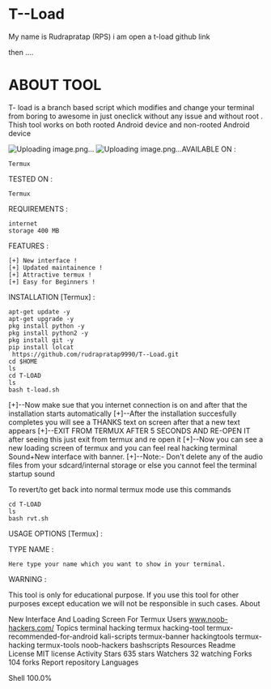 # T--Load
My name is Rudrapratap (RPS)
i am open a t-load github link 

then ....

# ABOUT TOOL 
  T- load is a branch based script which modifies and change your terminal from boring to awesome in just oneclick without any issue and without root . Thish tool works on both rooted Android device and non-rooted Android device 
  
![Uploading image.png…]()
![Uploading image.png…]()AVAILABLE ON :

    Termux

TESTED ON :

    Termux

REQUIREMENTS :

    internet
    storage 400 MB

FEATURES :

    [+] New interface !
    [+] Updated maintainence !
    [+] Attractive termux !
    [+] Easy for Beginners !

INSTALLATION [Termux] :

    apt-get update -y
    apt-get upgrade -y
    pkg install python -y
    pkg install python2 -y
    pkg install git -y
    pip install lolcat
     https://github.com/rudrapratap9990/T--Load.git
    cd $HOME
    ls
    cd T-LOAD
    ls
    bash t-load.sh

[+]--Now make sue that you internet connection is on and after that the installation starts automatically
[+]--After the installation succesfully completes you will see a THANKS text on screen after that a new text appears
[+]--EXIT FROM TERMUX AFTER 5 SECONDS AND RE-OPEN IT after seeing this just exit from termux and re open it
[+]--Now you can see a new loading screen of termux and you can feel real hacking terminal Sound+New interface with banner.
[+]--Note:- Don't delete any of the audio files from your sdcard/internal storage or else you cannot feel the terminal startup sound

To revert/to get back into normal termux mode use this commands

    cd T-LOAD
    ls
    bash rvt.sh

USAGE OPTIONS [Termux] :

TYPE NAME :

    Here type your name which you want to show in your terminal.


  WARNING :

This tool is only for educational purpose. If you use this tool for other purposes except education we will not be responsible in such cases.
About

New Interface And Loading Screen For Termux Users
www.noob-hackers.com/
Topics
terminal hacking termux hacking-tool termux-recommended-for-android kali-scripts termux-banner hackingtools termux-hacking termux-tools noob-hackers bashscripts
Resources
Readme
License
MIT license
Activity
Stars
635 stars
Watchers
32 watching
Forks
104 forks
Report repository
Languages

Shell 100.0%
  
